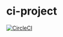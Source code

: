 # ci-project

[![CircleCI](https://circleci.com/gh/mnajjarian/ci-project.svg?style=svg)](https://circleci.com/gh/mnajjarian/ci-project)